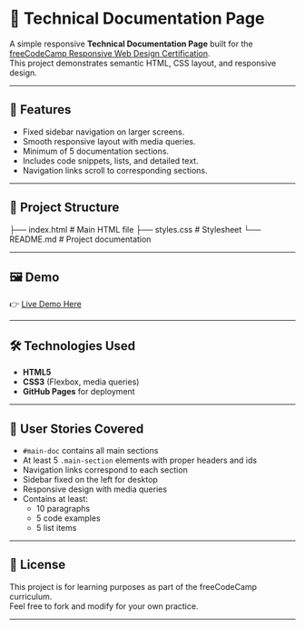 # 📘 Technical Documentation Page

A simple responsive **Technical Documentation Page** built for the [freeCodeCamp Responsive Web Design Certification](https://www.freecodecamp.org/).  
This project demonstrates semantic HTML, CSS layout, and responsive design.

---

## 🚀 Features
- Fixed sidebar navigation on larger screens.
- Smooth responsive layout with media queries.
- Minimum of 5 documentation sections.
- Includes code snippets, lists, and detailed text.
- Navigation links scroll to corresponding sections.

---

## 📂 Project Structure

├── index.html # Main HTML file
├── styles.css # Stylesheet
└── README.md # Project documentation

---

## 🖼️ Demo
👉 [Live Demo Here](https://dan-1305.github.io/Technical-Documentation-Page/) 


---

## 🛠️ Technologies Used
- **HTML5**
- **CSS3** (Flexbox, media queries)
- **GitHub Pages** for deployment

---

## 📑 User Stories Covered
- `#main-doc` contains all main sections  
- At least 5 `.main-section` elements with proper headers and ids  
- Navigation links correspond to each section  
- Sidebar fixed on the left for desktop  
- Responsive design with media queries  
- Contains at least:
  - 10 paragraphs  
  - 5 code examples  
  - 5 list items  

---

## 📜 License
This project is for learning purposes as part of the freeCodeCamp curriculum.  
Feel free to fork and modify for your own practice.

---
